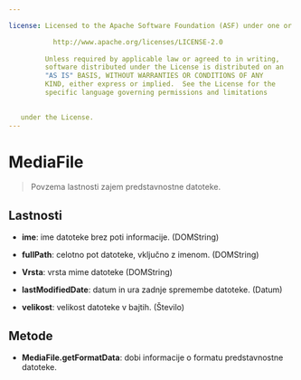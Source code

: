 ```yaml
---

license: Licensed to the Apache Software Foundation (ASF) under one or more contributor license agreements. See the NOTICE file distributed with this work for additional information regarding copyright ownership. The ASF licenses this file to you under the Apache License, Version 2.0 (the "License"); you may not use this file except in compliance with the License. You may obtain a copy of the License at

           http://www.apache.org/licenses/LICENSE-2.0
    
         Unless required by applicable law or agreed to in writing,
         software distributed under the License is distributed on an
         "AS IS" BASIS, WITHOUT WARRANTIES OR CONDITIONS OF ANY
         KIND, either express or implied.  See the License for the
         specific language governing permissions and limitations
    

   under the License.
---
```


# MediaFile

> Povzema lastnosti zajem predstavnostne datoteke.

## Lastnosti

*   **ime**: ime datoteke brez poti informacije. (DOMString)

*   **fullPath**: celotno pot datoteke, vključno z imenom. (DOMString)

*   **Vrsta**: vrsta mime datoteke (DOMString)

*   **lastModifiedDate**: datum in ura zadnje spremembe datoteke. (Datum)

*   **velikost**: velikost datoteke v bajtih. (Število)

## Metode

*   **MediaFile.getFormatData**: dobi informacije o formatu predstavnostne datoteke.